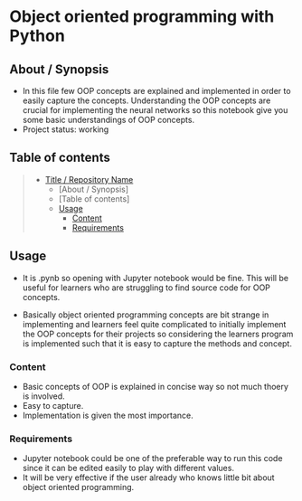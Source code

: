 # Object oriented programming with Python 

## About / Synopsis

* In this file few OOP concepts are explained and implemented in order to easily capture the concepts. Understanding the OOP concepts are crucial for implementing the neural networks so this notebook give you some basic understandings of OOP concepts.
* Project status: working


## Table of contents

> * [Title / Repository Name](https://github.com/ariharasudhanm/Object-oriented-Programming-with-Python)
>   * [About / Synopsis]
>   * [Table of contents]
>   * [Usage](#usage)
>     * [Content](#content)
>     * [Requirements](#requirements)



## Usage
- It is .pynb so opening with Jupyter notebook would be fine. This will be useful for learners who are struggling to find source code for OOP concepts. 

- Basically object oriented programming concepts are bit strange in implementing and learners feel quite complicated to initially implement the OOP concepts for their projects so considering the learners program is implemented such that it is easy to capture the methods and concept.

### Content
- Basic concepts of OOP is explained in concise way so not much thoery is involved.
- Easy to capture.
- Implementation is given the most importance.

### Requirements
- Jupyter notebook could be one of the preferable way to run this code since it can be edited easily to play with different values.
- It will be very effective if the user already who knows little bit about object oriented programming.
